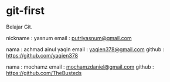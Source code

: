 # git-first
Belajar Git.

>
nickname : yasnum 
email : putriyasnum@gmail.com

> 
nama : achmad ainul yaqin
email : yaqien378@gmail.com
github : https://github.com/yaqien378

> 
nama : mochamz
email : mochamzdaniel@gmail.com
github : https://github.com/TheBusteds